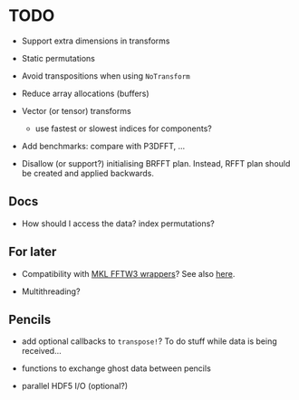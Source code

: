 # TODO

- Support extra dimensions in transforms

- Static permutations

- Avoid transpositions when using `NoTransform`

- Reduce array allocations (buffers)

- Vector (or tensor) transforms
  * use fastest or slowest indices for components?

- Add benchmarks: compare with P3DFFT, ...

- Disallow (or support?) initialising BRFFT plan. Instead, RFFT plan should be
  created and applied backwards.

## Docs

- How should I access the data? index permutations?

## For later

- Compatibility with [MKL FFTW3 wrappers](https://software.intel.com/en-us/mkl-developer-reference-c-using-fftw3-wrappers)?
  See also [here](https://github.com/JuliaMath/FFTW.jl#mkl).

- Multithreading?

## Pencils

- add optional callbacks to `transpose!`? To do stuff while data is being received...

- functions to exchange ghost data between pencils

- parallel HDF5 I/O (optional?)
